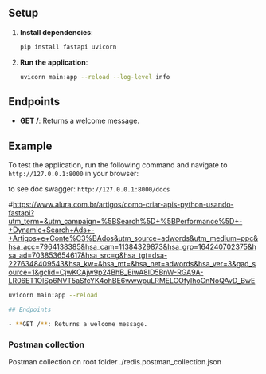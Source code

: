 
## Setup

1. **Install dependencies**:
    ```sh
    pip install fastapi uvicorn
    ```

2. **Run the application**:
    ```sh
    uvicorn main:app --reload --log-level info
    ```

## Endpoints

- **GET /**: Returns a welcome message.

## Example

To test the application, run the following command and navigate to `http://127.0.0.1:8000` in your browser:

to see doc swagger:  `http://127.0.0.1:8000/docs`

#https://www.alura.com.br/artigos/como-criar-apis-python-usando-fastapi?utm_term=&utm_campaign=%5BSearch%5D+%5BPerformance%5D+-+Dynamic+Search+Ads+-+Artigos+e+Conte%C3%BAdos&utm_source=adwords&utm_medium=ppc&hsa_acc=7964138385&hsa_cam=11384329873&hsa_grp=164240702375&hsa_ad=703853654617&hsa_src=g&hsa_tgt=dsa-2276348409543&hsa_kw=&hsa_mt=&hsa_net=adwords&hsa_ver=3&gad_source=1&gclid=CjwKCAjw9p24BhB_EiwA8ID5BnW-RGA9A-LR06ET1OlSp6NVT5aSfcYK4ohBE6wwwpuLRMELCOfyIhoCnNoQAvD_BwE

```sh
uvicorn main:app --reload

## Endpoints

- **GET /**: Returns a welcome message.
```

### Postman collection

Postman collection on root folder ./redis.postman_collection.json